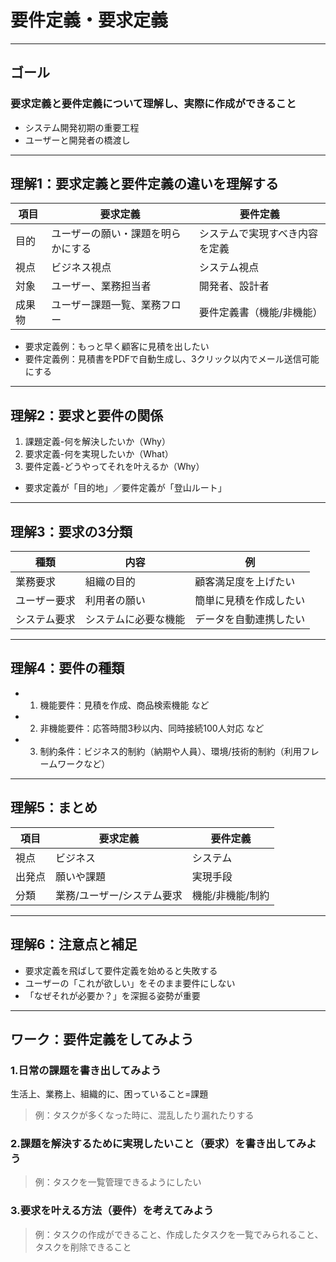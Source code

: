 # 要件定義・要求定義

---

## ゴール
### 要求定義と要件定義について理解し、実際に作成ができること
- システム開発初期の重要工程
- ユーザーと開発者の橋渡し

---

## 理解1：要求定義と要件定義の違いを理解する
| 項目 | 要求定義 | 要件定義 |
|------|----------|----------|
| 目的 | ユーザーの願い・課題を明らかにする | システムで実現すべき内容を定義 |
| 視点 | ビジネス視点 | システム視点 |
| 対象 | ユーザー、業務担当者 | 開発者、設計者 |
| 成果物 | ユーザー課題一覧、業務フロー | 要件定義書（機能/非機能） |


- 要求定義例：もっと早く顧客に見積を出したい
- 要件定義例：見積書をPDFで自動生成し、3クリック以内でメール送信可能にする

---

## 理解2：要求と要件の関係
1. 課題定義-何を解決したいか（Why）
2. 要求定義-何を実現したいか（What）
3. 要件定義-どうやってそれを叶えるか（Why）

- 要求定義が「目的地」／要件定義が「登山ルート」

---

## 理解3：要求の3分類
| 種類 | 内容 | 例 |
|------|------|----|
| 業務要求 | 組織の目的 | 顧客満足度を上げたい |
| ユーザー要求 | 利用者の願い | 簡単に見積を作成したい |
| システム要求 | システムに必要な機能 | データを自動連携したい |

---

## 理解4：要件の種類
- 1. 機能要件：見積を作成、商品検索機能 など
- 2. 非機能要件：応答時間3秒以内、同時接続100人対応 など
- 3. 制約条件：ビジネス的制約（納期や人員）、環境/技術的制約（利用フレームワークなど）

---

## 理解5：まとめ
| 項目 | 要求定義 | 要件定義 |
|------|----------|----------|
| 視点 | ビジネス | システム |
| 出発点 | 願いや課題 | 実現手段 |
| 分類 | 業務/ユーザー/システム要求 | 機能/非機能/制約 |

---

## 理解6：注意点と補足
- 要求定義を飛ばして要件定義を始めると失敗する
- ユーザーの「これが欲しい」をそのまま要件にしない
- 「なぜそれが必要か？」を深掘る姿勢が重要

---

## ワーク：要件定義をしてみよう
### 1.日常の課題を書き出してみよう
生活上、業務上、組織的に、困っていること=課題
> 例：タスクが多くなった時に、混乱したり漏れたりする

### 2.課題を解決するために実現したいこと（要求）を書き出してみよう
> 例：タスクを一覧管理できるようにしたい

### 3.要求を叶える方法（要件）を考えてみよう
> 例：タスクの作成ができること、作成したタスクを一覧でみられること、タスクを削除できること
